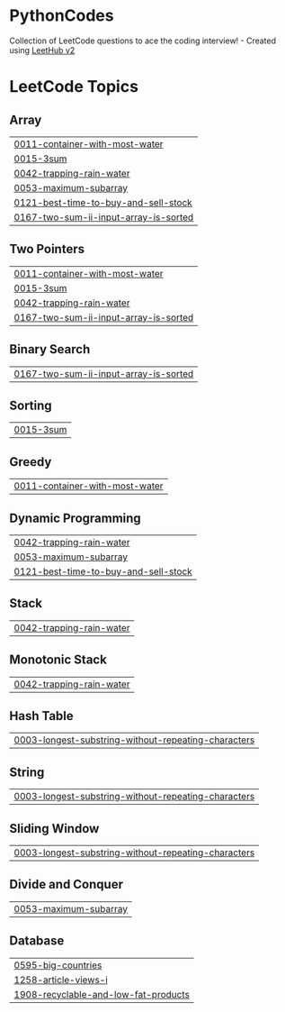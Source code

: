 # PythonCodes
Collection of LeetCode questions to ace the coding interview! - Created using [LeetHub v2](https://github.com/arunbhardwaj/LeetHub-2.0)

<!---LeetCode Topics Start-->
# LeetCode Topics
## Array
|  |
| ------- |
| [0011-container-with-most-water](https://github.com/ankushgupta365/PythonCodes/tree/master/0011-container-with-most-water) |
| [0015-3sum](https://github.com/ankushgupta365/PythonCodes/tree/master/0015-3sum) |
| [0042-trapping-rain-water](https://github.com/ankushgupta365/PythonCodes/tree/master/0042-trapping-rain-water) |
| [0053-maximum-subarray](https://github.com/ankushgupta365/PythonCodes/tree/master/0053-maximum-subarray) |
| [0121-best-time-to-buy-and-sell-stock](https://github.com/ankushgupta365/PythonCodes/tree/master/0121-best-time-to-buy-and-sell-stock) |
| [0167-two-sum-ii-input-array-is-sorted](https://github.com/ankushgupta365/PythonCodes/tree/master/0167-two-sum-ii-input-array-is-sorted) |
## Two Pointers
|  |
| ------- |
| [0011-container-with-most-water](https://github.com/ankushgupta365/PythonCodes/tree/master/0011-container-with-most-water) |
| [0015-3sum](https://github.com/ankushgupta365/PythonCodes/tree/master/0015-3sum) |
| [0042-trapping-rain-water](https://github.com/ankushgupta365/PythonCodes/tree/master/0042-trapping-rain-water) |
| [0167-two-sum-ii-input-array-is-sorted](https://github.com/ankushgupta365/PythonCodes/tree/master/0167-two-sum-ii-input-array-is-sorted) |
## Binary Search
|  |
| ------- |
| [0167-two-sum-ii-input-array-is-sorted](https://github.com/ankushgupta365/PythonCodes/tree/master/0167-two-sum-ii-input-array-is-sorted) |
## Sorting
|  |
| ------- |
| [0015-3sum](https://github.com/ankushgupta365/PythonCodes/tree/master/0015-3sum) |
## Greedy
|  |
| ------- |
| [0011-container-with-most-water](https://github.com/ankushgupta365/PythonCodes/tree/master/0011-container-with-most-water) |
## Dynamic Programming
|  |
| ------- |
| [0042-trapping-rain-water](https://github.com/ankushgupta365/PythonCodes/tree/master/0042-trapping-rain-water) |
| [0053-maximum-subarray](https://github.com/ankushgupta365/PythonCodes/tree/master/0053-maximum-subarray) |
| [0121-best-time-to-buy-and-sell-stock](https://github.com/ankushgupta365/PythonCodes/tree/master/0121-best-time-to-buy-and-sell-stock) |
## Stack
|  |
| ------- |
| [0042-trapping-rain-water](https://github.com/ankushgupta365/PythonCodes/tree/master/0042-trapping-rain-water) |
## Monotonic Stack
|  |
| ------- |
| [0042-trapping-rain-water](https://github.com/ankushgupta365/PythonCodes/tree/master/0042-trapping-rain-water) |
## Hash Table
|  |
| ------- |
| [0003-longest-substring-without-repeating-characters](https://github.com/ankushgupta365/PythonCodes/tree/master/0003-longest-substring-without-repeating-characters) |
## String
|  |
| ------- |
| [0003-longest-substring-without-repeating-characters](https://github.com/ankushgupta365/PythonCodes/tree/master/0003-longest-substring-without-repeating-characters) |
## Sliding Window
|  |
| ------- |
| [0003-longest-substring-without-repeating-characters](https://github.com/ankushgupta365/PythonCodes/tree/master/0003-longest-substring-without-repeating-characters) |
## Divide and Conquer
|  |
| ------- |
| [0053-maximum-subarray](https://github.com/ankushgupta365/PythonCodes/tree/master/0053-maximum-subarray) |
## Database
|  |
| ------- |
| [0595-big-countries](https://github.com/ankushgupta365/PythonCodes/tree/master/0595-big-countries) |
| [1258-article-views-i](https://github.com/ankushgupta365/PythonCodes/tree/master/1258-article-views-i) |
| [1908-recyclable-and-low-fat-products](https://github.com/ankushgupta365/PythonCodes/tree/master/1908-recyclable-and-low-fat-products) |
<!---LeetCode Topics End-->